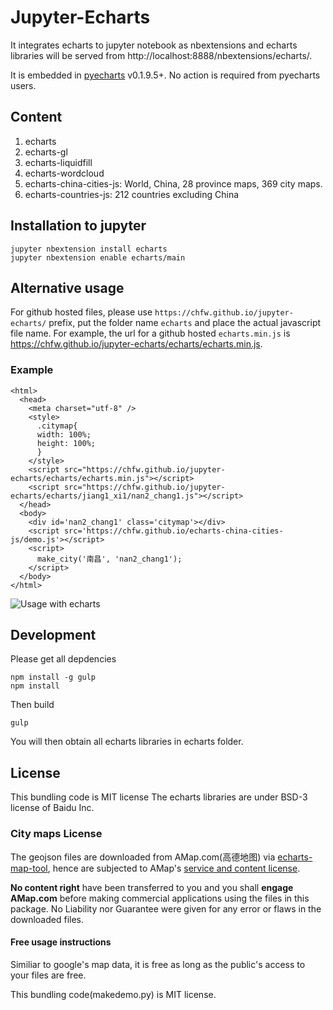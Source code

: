# Jupyter-Echarts

It integrates echarts to jupyter notebook as nbextensions and echarts libraries will be served from http://localhost:8888/nbextensions/echarts/.


It is embedded in [pyecharts](https://github.com/chenjiandongx/pyecharts) v0.1.9.5+. No action is required from pyecharts users.

## Content

1. echarts
1. echarts-gl
1. echarts-liquidfill
1. echarts-wordcloud
1. echarts-china-cities-js: World, China, 28 province maps, 369 city maps.
1. echarts-countries-js: 212 countries excluding China

## Installation to jupyter

```shell
jupyter nbextension install echarts
jupyter nbextension enable echarts/main
```

## Alternative usage

For github hosted files, please use `https://chfw.github.io/jupyter-echarts/` prefix, put the folder name `echarts` and place the actual javascript file name. For example, the url for a github hosted `echarts.min.js` is https://chfw.github.io/jupyter-echarts/echarts/echarts.min.js.

### Example

```
<html>
  <head>
    <meta charset="utf-8" />
	<style>
	  .citymap{
	  width: 100%;
	  height: 100%;
	  }
	</style>
  	<script src="https://chfw.github.io/jupyter-echarts/echarts/echarts.min.js"></script>
	<script src="https://chfw.github.io/jupyter-echarts/echarts/jiang1_xi1/nan2_chang1.js"></script>
  </head>
  <body>
	<div id='nan2_chang1' class='citymap'></div>
	<script src='https://chfw.github.io/echarts-china-cities-js/demo.js'></script>
	<script>
	  make_city('南昌', 'nan2_chang1');
	</script>
  </body>
</html>
```

![Usage with echarts](https://chfw.github.io/echarts-china-cities-js/nanchang.png)

## Development

Please get all depdencies

```shell
npm install -g gulp
npm install
```

Then build

```shell
gulp
```

You will then obtain all echarts libraries in echarts folder.


## License

This bundling code is MIT license
The echarts libraries are under BSD-3 license of Baidu Inc.


### City maps License

The geojson files are downloaded from AMap.com(高德地图) via [echarts-map-tool](http://ecomfe.github.io/echarts-map-tool/),
hence are subjected to AMap's [service and content license](https://lbs.amap.com/home/terms/).

**No content right** have been transferred to you and you shall **engage AMap.com** before
making commercial applications using the files in this package. No Liability nor Guarantee were
given for any error or flaws in the downloaded files.

#### Free usage instructions

Similiar to google's map data, it is free as long as the public's access to your files
are free. 

This bundling code(makedemo.py) is MIT license.
